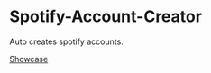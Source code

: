 # Spotify-Account-Creator
Auto creates spotify accounts.

[Showcase](https://cdn.discordapp.com/attachments/1154772032551141507/1161487108356182058/Desktop_2023.10.10_-_21.42.11.04.mp4?ex=65387a2a&is=6526052a&hm=6ba4d0f6c8d4134acd5432e2def681e64fc943dd00778b22397a4923c11033ed&)
